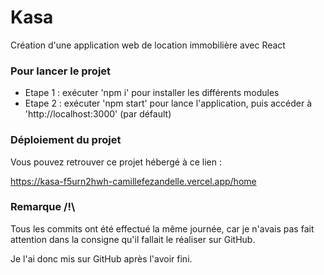 # Kasa

Création d'une application web de location immobilière avec React

### Pour lancer le projet

- Etape 1 : exécuter 'npm i' pour installer les différents modules
- Etape 2 : exécuter 'npm start' pour lance l'application, puis accéder à 'http://localhost:3000' (par défault)

### Déploiement du projet

Vous pouvez retrouver ce projet hébergé à ce lien :

https://kasa-f5urn2hwh-camillefezandelle.vercel.app/home

### Remarque /!\

Tous les commits ont été effectué la même journée, car je n'avais pas fait attention dans la consigne qu'il fallait le réaliser sur GitHub.

Je l'ai donc mis sur GitHub après l'avoir fini.
